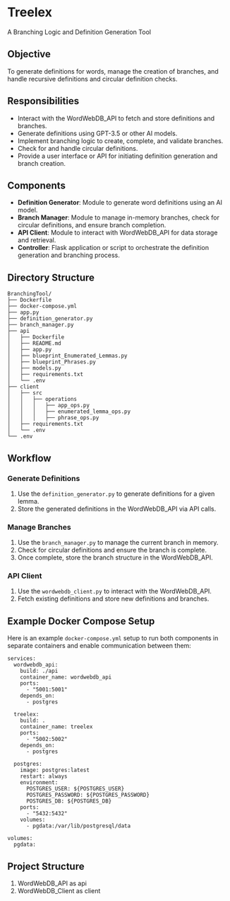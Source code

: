 # Treelex
A Branching Logic and Definition Generation Tool

## Objective
To generate definitions for words, manage the creation of branches, and handle recursive definitions and circular definition checks.

## Responsibilities
- Interact with the WordWebDB_API to fetch and store definitions and branches.
- Generate definitions using GPT-3.5 or other AI models.
- Implement branching logic to create, complete, and validate branches.
- Check for and handle circular definitions.
- Provide a user interface or API for initiating definition generation and branch creation.

## Components
- **Definition Generator**: Module to generate word definitions using an AI model.
- **Branch Manager**: Module to manage in-memory branches, check for circular definitions, and ensure branch completion.
- **API Client**: Module to interact with WordWebDB_API for data storage and retrieval.
- **Controller**: Flask application or script to orchestrate the definition generation and branching process.

## Directory Structure

```
BranchingTool/
├── Dockerfile
├── docker-compose.yml
├── app.py
├── definition_generator.py
├── branch_manager.py
├── api
│   ├── Dockerfile
│   ├── README.md
│   ├── app.py
│   ├── blueprint_Enumerated_Lemmas.py
│   ├── blueprint_Phrases.py
│   ├── models.py
│   ├── requirements.txt
│   └── .env
├── client
│   ├── src
│   │   ├── operations
│   │   │   ├── app_ops.py
│   │   │   ├── enumerated_lemma_ops.py
│   │   │   ├── phrase_ops.py
│   ├── requirements.txt
│   └── .env
└── .env
```


## Workflow

### Generate Definitions
1. Use the `definition_generator.py` to generate definitions for a given lemma.
2. Store the generated definitions in the WordWebDB_API via API calls.

### Manage Branches
1. Use the `branch_manager.py` to manage the current branch in memory.
2. Check for circular definitions and ensure the branch is complete.
3. Once complete, store the branch structure in the WordWebDB_API.

### API Client
1. Use the `wordwebdb_client.py` to interact with the WordWebDB_API.
2. Fetch existing definitions and store new definitions and branches.

## Example Docker Compose Setup
Here is an example `docker-compose.yml` setup to run both components in separate containers and enable communication between them:

```
services:
  wordwebdb_api:
    build: ./api
    container_name: wordwebdb_api
    ports:
      - "5001:5001"
    depends_on:
      - postgres

  treelex:
    build: .
    container_name: treelex
    ports:
      - "5002:5002"
    depends_on:
      - postgres

  postgres:
    image: postgres:latest
    restart: always
    environment:
      POSTGRES_USER: ${POSTGRES_USER}
      POSTGRES_PASSWORD: ${POSTGRES_PASSWORD}
      POSTGRES_DB: ${POSTGRES_DB}
    ports:
      - "5432:5432"
    volumes:
      - pgdata:/var/lib/postgresql/data

volumes:
  pgdata:
  ```

## Project Structure

1. WordWebDB_API as api
2. WordWebDB_Client as client

